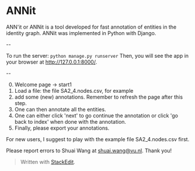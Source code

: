 

# ANNit

ANN'it or ANNit is a tool developed for fast annotation of entities in the identity graph. ANNit was implemented in Python with Django.

--

To run the server:
`python manage.py runserver`
Then, you will see the app in your browser at http://127.0.0.1:8000/.

--

0) Welcome page -> start1
1) Load a file: the file SA2_4.nodes.csv, for example
2) add some (new) annotations. Remember to refresh the page after this step.
3) One can then annotate all the entities.
4) One can either click 'next' to go continue the annotation or click 'go back to index' when done with the annotation.
5) Finally, please export your annotations. 

For new users, I suggest to play with the example file SA2_4.nodes.csv first.

Please report errors to Shuai Wang at shuai.wang@vu.nl. Thank you!

> Written with [StackEdit](https://stackedit.io/).
